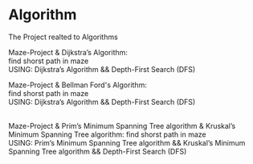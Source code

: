 # Algorithm
The Project realted to Algorithms

Maze-Project & Dijkstra’s Algorithm:   
find shorst path in maze        <br>
                USING: Dijkstra’s Algorithm  &&     Depth-First Search (DFS)


Maze-Project & Bellman Ford's Algorithm:   
find shorst path in maze        <br>
USING: Dijkstra’s Algorithm  &&     Depth-First Search (DFS)

<br>
Maze-Project & Prim’s Minimum Spanning Tree algorithm & Kruskal’s Minimum Spanning Tree algorithm:   
find shorst path in maze        <br>
USING: Prim’s Minimum Spanning Tree algorithm && Kruskal’s Minimum Spanning Tree algorithm  &&     Depth-First Search (DFS)
